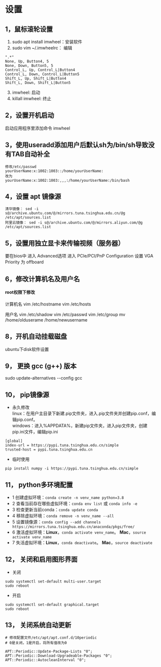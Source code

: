 # 设置

## 1，鼠标滚轮设置
1. sudo apt install imwheel：安装软件
2. sudo vim ~/.imwheelrc： 编辑
```
".*"
None, Up, Button4, 5 
None, Down, Button5, 5 
Control_L, Up, Control_L|Button4 
Control_L, Down, Control_L|Button5 
Shift_L, Up, Shift_L|Button4 
Shift_L, Down, Shift_L|Button5
```
3. imwheel: 启动
4. killall imwheel: 终止

## 2，设置开机启动
启动应用程序里添加命令 imwheel

## 3，使用useradd添加用户后默认sh为/bin/sh导致没有TAB自动补全
```
修改/etc/passwd  
yourUserName:x:1002:1003::/home/yourUserName:  
改为  
yourUserName:x:1002:1003:,,,:/home/yourUserName:/bin/bash  
```

## 4，设置 apt 镜像源
```
清华镜像： sed -i s@/archive.ubuntu.com/@/mirrors.tuna.tsinghua.edu.cn/@g /etc/apt/sources.list
阿里云镜像： sed -i s@/archive.ubuntu.com/@/mirrors.aliyun.com/@g /etc/apt/sources.list
```


## 5，设置用独立显卡来传输视频（服务器）
要在bios中
进入 Advanced选项
进入 PCIe/PCI/PnP Configuration
设置 VGA Priority 为 offboard


## 6，修改计算机名及用户名
#### **root权限下修改**
计算机名
vim /etc/hostname
vim /etc/hosts

用户名
vim /etc/shadow
vim /etc/passwd
vim /etc/group
mv /home/olduserame /home/newusername

## 8，开机自动挂载磁盘
ubuntu下disk软件设置


## 9， 更换 gcc (g++) 版本
sudo update-alternatives --config gcc

## 10， pip镜像源
- 永久修改  
linux：在用户主目录下新建.pip文件夹，进入.pip文件夹并创建pip.conf，编辑pip.conf。  
windows：进入%APPDATA%，新建pip文件夹，进入pip文件夹，创建pip.ini文件，编辑pip.ini
```
[global]
index-url = https://pypi.tuna.tsinghua.edu.cn/simple
trusted-host = pypi.tuna.tsinghua.edu.cn
```

- 临时使用
```
pip install numpy -i https://pypi.tuna.tsinghua.edu.cn/simple
```

## 11， python多环境配置
- 1 创建虚拟环境：`conda create -n venv_name python=3.8`
- 2 查看当前存在哪些虚拟环境：`conda env list` 或 `conda info -e`
- 3 检查更新当前conda：`conda update conda`
- 4 移除虚拟环境：`conda remove -n venv_name --all`
- 5 设置镜像源：`conda config --add channels https://mirrors.tuna.tsinghua.edu.cn/anaconda/pkgs/free/`
- 6 激活虚拟环境：**Linux**，`conda activate venv_name`。 **Mac**，`source activate venv_name`
- 7 失活虚拟环境：**Linux**，`conda deactivate`。 **Mac**，`source deactivate`

## 12， 关闭和启用图形界面
- 关闭
```
sudo systemctl set-default multi-user.target
sudo reboot
```

- 开启
```
sudo systemctl set-default graphical.target
sudo reboot
```

## 13， 关闭系统自动更新
```
# 修改配置文件/etc/apt/apt.conf.d/10periodic
# 0是关闭，1是开启，将所有值改为0

APT::Periodic::Update-Package-Lists "0";
APT::Periodic::Download-Upgradeable-Packages "0";
APT::Periodic::AutocleanInterval "0";
```
